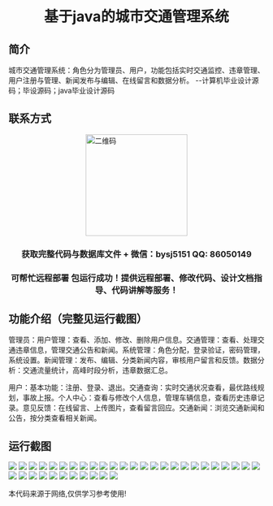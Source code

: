 <p><h1 align="center">基于java的城市交通管理系统</h1></p>

## 简介
城市交通管理系统：角色分为管理员、用户，功能包括实时交通监控、违章管理、用户注册与管理、新闻发布与编辑、在线留言和数据分析。    --计算机毕业设计源码；毕设源码；java毕业设计源码


## 联系方式
<img src="https://bs-1329754181.cos.ap-shanghai.myqcloud.com/wx.jpg" alt="二维码" style="display: block; margin: 0 auto;" width="200px">
<p><h3 align="center">获取完整代码与数据库文件 + 微信：bysj5151 QQ: 86050149</h3></p>
<p><h3 align="center">可帮忙远程部署 包运行成功！提供远程部署、修改代码、设计文档指导、代码讲解等服务！</h3></p>

## 功能介绍（完整见运行截图）
管理员：用户管理：查看、添加、修改、删除用户信息。交通管理：查看、处理交通违章信息，管理交通公告和新闻。系统管理：角色分配，登录验证，密码管理，系统设置。新闻管理：发布、编辑、分类新闻内容，审核用户留言和反馈。数据分析：交通流量统计，高峰时段分析，违章数据汇总。

用户：基本功能：注册、登录、退出。交通查询：实时交通状况查看，最优路线规划，事故上报。个人中心：查看与修改个人信息，管理车辆信息，查看历史违章记录。意见反馈：在线留言、上传图片，查看留言回应。交通新闻：浏览交通新闻和公告，按分类查看相关新闻。


## 运行截图
![](https://bs-1329754181.cos.ap-shanghai.myqcloud.com/ssm/CityTrafficManagementSystem/img/001.jpg)
![](https://bs-1329754181.cos.ap-shanghai.myqcloud.com/ssm/CityTrafficManagementSystem/img/002.jpg)
![](https://bs-1329754181.cos.ap-shanghai.myqcloud.com/ssm/CityTrafficManagementSystem/img/003.jpg)
![](https://bs-1329754181.cos.ap-shanghai.myqcloud.com/ssm/CityTrafficManagementSystem/img/004.jpg)
![](https://bs-1329754181.cos.ap-shanghai.myqcloud.com/ssm/CityTrafficManagementSystem/img/005.jpg)
![](https://bs-1329754181.cos.ap-shanghai.myqcloud.com/ssm/CityTrafficManagementSystem/img/006.jpg)
![](https://bs-1329754181.cos.ap-shanghai.myqcloud.com/ssm/CityTrafficManagementSystem/img/007.jpg)
![](https://bs-1329754181.cos.ap-shanghai.myqcloud.com/ssm/CityTrafficManagementSystem/img/008.jpg)
![](https://bs-1329754181.cos.ap-shanghai.myqcloud.com/ssm/CityTrafficManagementSystem/img/009.jpg)
![](https://bs-1329754181.cos.ap-shanghai.myqcloud.com/ssm/CityTrafficManagementSystem/img/010.jpg)
![](https://bs-1329754181.cos.ap-shanghai.myqcloud.com/ssm/CityTrafficManagementSystem/img/011.jpg)
![](https://bs-1329754181.cos.ap-shanghai.myqcloud.com/ssm/CityTrafficManagementSystem/img/012.jpg)
![](https://bs-1329754181.cos.ap-shanghai.myqcloud.com/ssm/CityTrafficManagementSystem/img/013.jpg)
![](https://bs-1329754181.cos.ap-shanghai.myqcloud.com/ssm/CityTrafficManagementSystem/img/014.jpg)
![](https://bs-1329754181.cos.ap-shanghai.myqcloud.com/ssm/CityTrafficManagementSystem/img/015.jpg)
![](https://bs-1329754181.cos.ap-shanghai.myqcloud.com/ssm/CityTrafficManagementSystem/img/016.jpg)
![](https://bs-1329754181.cos.ap-shanghai.myqcloud.com/ssm/CityTrafficManagementSystem/img/017.jpg)
![](https://bs-1329754181.cos.ap-shanghai.myqcloud.com/ssm/CityTrafficManagementSystem/img/018.jpg)
![](https://bs-1329754181.cos.ap-shanghai.myqcloud.com/ssm/CityTrafficManagementSystem/img/019.jpg)
![](https://bs-1329754181.cos.ap-shanghai.myqcloud.com/ssm/CityTrafficManagementSystem/img/020.jpg)
![](https://bs-1329754181.cos.ap-shanghai.myqcloud.com/ssm/CityTrafficManagementSystem/img/021.jpg)
![](https://bs-1329754181.cos.ap-shanghai.myqcloud.com/ssm/CityTrafficManagementSystem/img/022.jpg)
![](https://bs-1329754181.cos.ap-shanghai.myqcloud.com/ssm/CityTrafficManagementSystem/img/023.jpg)
![](https://bs-1329754181.cos.ap-shanghai.myqcloud.com/ssm/CityTrafficManagementSystem/img/024.jpg)
![](https://bs-1329754181.cos.ap-shanghai.myqcloud.com/ssm/CityTrafficManagementSystem/img/025.jpg)
![](https://bs-1329754181.cos.ap-shanghai.myqcloud.com/ssm/CityTrafficManagementSystem/img/026.jpg)
![](https://bs-1329754181.cos.ap-shanghai.myqcloud.com/ssm/CityTrafficManagementSystem/img/027.jpg)
![](https://bs-1329754181.cos.ap-shanghai.myqcloud.com/ssm/CityTrafficManagementSystem/img/028.jpg)
![](https://bs-1329754181.cos.ap-shanghai.myqcloud.com/ssm/CityTrafficManagementSystem/img/029.jpg)
![](https://bs-1329754181.cos.ap-shanghai.myqcloud.com/ssm/CityTrafficManagementSystem/img/030.jpg)
![](https://bs-1329754181.cos.ap-shanghai.myqcloud.com/ssm/CityTrafficManagementSystem/img/031.jpg)
![](https://bs-1329754181.cos.ap-shanghai.myqcloud.com/ssm/CityTrafficManagementSystem/img/032.jpg)
![](https://bs-1329754181.cos.ap-shanghai.myqcloud.com/ssm/CityTrafficManagementSystem/img/033.jpg)
![](https://bs-1329754181.cos.ap-shanghai.myqcloud.com/ssm/CityTrafficManagementSystem/img/034.jpg)
![](https://bs-1329754181.cos.ap-shanghai.myqcloud.com/ssm/CityTrafficManagementSystem/img/035.jpg)
![](https://bs-1329754181.cos.ap-shanghai.myqcloud.com/ssm/CityTrafficManagementSystem/img/036.jpg)

<p>本代码来源于网络,仅供学习参考使用!</p>
